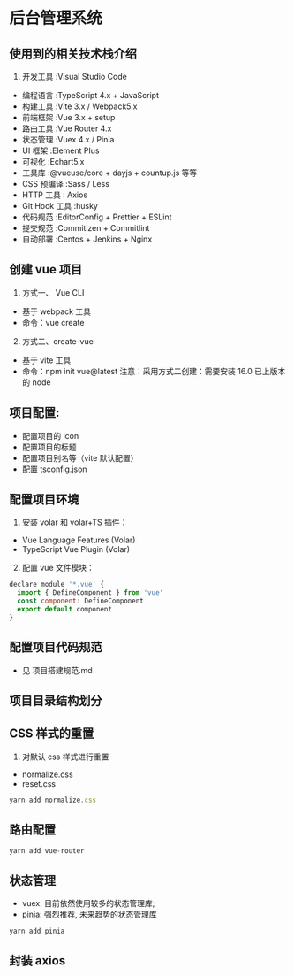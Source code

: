 # 后台管理系统

## 使用到的相关技术栈介绍

1. 开发工具 :Visual Studio Code

- 编程语言 :TypeScript 4.x + JavaScript
- 构建工具 :Vite 3.x / Webpack5.x
- 前端框架 :Vue 3.x + setup
- 路由工具 :Vue Router 4.x
- 状态管理 :Vuex 4.x / Pinia
- UI 框架 :Element Plus
- 可视化 :Echart5.x
- 工具库 :@vueuse/core + dayjs + countup.js 等等
- CSS 预编译 :Sass / Less
- HTTP 工具 : Axios
- Git Hook 工具 :husky
- 代码规范 :EditorConfig + Prettier + ESLint
- 提交规范 :Commitizen + Commitlint
- 自动部署 :Centos + Jenkins + Nginx

## 创建 vue 项目

1. 方式一、 Vue CLI

- 基于 webpack 工具
- 命令：vue create

2. 方式二、create-vue

- 基于 vite 工具
- 命令：npm init vue@latest
  注意：采用方式二创建：需要安装 16.0 已上版本的 node

## 项目配置:

- 配置项目的 icon
- 配置项目的标题
- 配置项目别名等（vite 默认配置）
- 配置 tsconfig.json

## 配置项目环境

1. 安装 volar 和 volar+TS 插件：

- Vue Language Features (Volar)
- TypeScript Vue Plugin (Volar)

2. 配置 vue 文件模块：

```js
declare module '*.vue' {
  import { DefineComponent } from 'vue'
  const component: DefineComponent
  export default component
}
```

## 配置项目代码规范

- 见 项目搭建规范.md

## 项目目录结构划分

## CSS 样式的重置

1. 对默认 css 样式进行重置

- normalize.css
- reset.css

```js
yarn add normalize.css
```

## 路由配置

```js
yarn add vue-router
```

## 状态管理

- vuex: 目前依然使用较多的状态管理库;
- pinia: 强烈推荐, 未来趋势的状态管理库

```js
yarn add pinia
```

## 封装 axios

